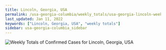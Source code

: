 ```yaml
---
title: Lincoln, Georgia, USA
permalink: /usa-georgia-columbia/weekly_totals/usa-georgia-lincoln-weekly_totals.html
last_updated: Jan 11, 2022
keywords: ["Lincoln, Georgia, USA", "weekly totals"]
sidebar: usa-georgia-columbia_sidebar
---
```


![Weekly Totals of Confirmed Cases for Lincoln, Georgia, USA](/covid_tracker/images/graphs/usa-georgia-lincoln-weekly_totals_graph.png)
